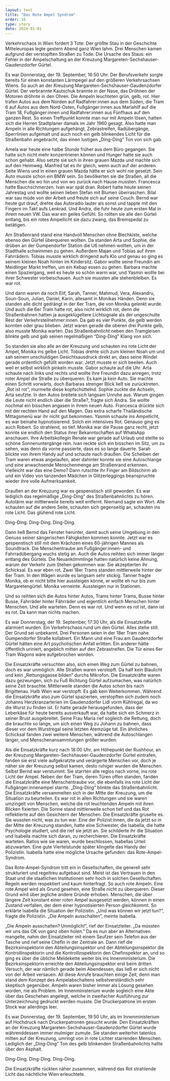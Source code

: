 ```yaml
---
layout: text
title: "Das Rote Ampel Syndrom"
order: 16
type: story
date: 2024-01-01
---
```


Verkehrschaos in Wien fordert 3 Tote: Der größte Stau in der Geschichte Mitteleuropas legte gestern Abend ganz Wien lahm. Drei Menschen kamen aufgrund der verstopften Straßen zu Tode. Die Ursache des Staus: ein Fehler in der Ampelschaltung an der Kreuzung Margareten-Sechshauser-Gaudenzdorfer Gürtel.

Es war Donnerstag, der 19. September, 16:50 Uhr. Der Berufsverkehr sorgte bereits für einen konstanten Lärmpegel auf den größeren Verkehrsachsen Wiens. So auch an der Kreuzung Margareten-Sechshauser-Gaudenzdorfer Gürtel. Der verbrannte Kautschuk brannte in der Nase, das Dröhnen der Motoren dröhnte in den Ohren. Die Ampeln leuchteten grün, gelb, rot. Hier trafen Autos aus dem Norden auf Radfahrer:innen aus dem Süden, die Tram 6 auf Autos aus dem Nord-Osten, Fußgänger:innen aus Mariahilf auf die Tram 18, Fußgänger:innen und Radfahrer:innen aus Fünfhaus auf den ganzen Rest. So einen Treffpunkt konnte man nur mit Ampeln lösen, hatten sich die Herren Stadtplaner damals im Jahr 1960 gesagt. Also hatte man Ampeln in alle Richtungen aufgehängt, Zebrastreifen, Radübergänge, Sperrlinien aufgemalt und auch noch ein gelb blinkendes Licht für die Straßenbahn angebracht, das einen lustigen „Ding-Ding” Ton von sich gab.

Amela war heute eine halbe Stunde früher aus dem Büro gegangen. Sie hatte sich nicht mehr konzentrieren können und Hunger hatte sie auch schon gehabt. Also setzte sie sich in ihren grauen Mazda und machte sich auf den Heimweg. Manfred tat es ihr gleich, wenn auch auf der anderen Seite Wiens und in einen grauen Mazda hätte er sich wohl nie gesetzt. Sein Auto musste schon ein BMW sein. So bevölkerten sie die Straßen, all die Menschen die wo hin und von wo zurück nach Hause mussten. Francesca hatte Bauchschmerzen. Ivan war spät dran. Robert hatte heute seinen Jahrestag und wollte seinen lieben Stefan mit Blumen überraschen. Bilal war sau müde von der Arbeit und freute sich auf seine Couch. Bernd war heute gut drauf, drehte das Autoradio lauter als sonst und tappte mit den Fingern im Takt aufs Lenkrad. Und Andra, die fuhr heute zum ersten Mal in ihrem neuen VW. Das war ein geiles Gefühl. So rollten sie alle den Gürtel entlang, bis ein rotes Ampellicht sie dazu zwang, das Bremspedal zu betätigen.

Am Straßenrand stand eine Handvoll Menschen ohne Blechkiste, welche ebenso den Gürtel überqueren wollten. Da standen Arta und Sophie, die drüben an der Gumpendorfer Station die U6 nehmen wollten, um in der Stadthalle schwimmen zu gehen. Außerdem Majan und Tobias auf ihren Fahrrädern. Tobias musste wirklich dringend aufs Klo und genau so ging es seinem kleinen Noah hinten im Kindersitz. Gabor wollte seine Freundin am Meidlinger Markt treffen, um ein Kebap essen zu gehen. Barbara machte einen Spaziergang, weil es heute so schön warm war, und Yasmin wollte bei ihrer Schwester vorbeischauen. Auch sie mussten alle stehenbleiben. Es war rot.

Und dann waren da noch Elif, Sarah, Tanner, Mahmud, Vera, Alexandru, Soun-Soun, Julian, Daniel, Karin, allesamt in Monikas Händen. Denn sie standen alle dicht gedrängt in der 6er Tram, die von Monika gelenkt wurde. Und auch die 6er Tram hatte rot, also nicht wirklich rot, denn die Straßenbahnen hatten ja ausgeklügeltere Lichtsignale als der ungeschulte Rest der Verkehrsteilnehmer:innen. Da gab es vier Punkte, die gelb werden konnten oder grau blieben. Jetzt waren gerade die oberen drei Punkte gelb, also musste Monika warten. Das Straßenbahnlicht neben den Tramgleisen blinkte gelb und gab seinen regelmäßigen “Ding-Ding” Klang von sich.

So standen sie also alle an der Kreuzung und schauten ins rote Licht der Ampel, Monika ins gelbe Licht. Tobias drehte sich zum kleinen Noah um und sah seinem unschuldigen Gesichtsausdruck direkt an, dass seine Windel gerade ordentlich gefüllt worden war. Jetzt musste er sich beeilen. Auch weil er selbst wirklich pinkeln musste. Gabor schaute auf die Uhr. Arta schaute nach links und rechts und wollte ihre Freundin dazu anregen, trotz roter Ampel die Straße zu überqueren. Es kam ja kein Auto.  Sie machte einen Schritt vorwärts, doch Barbaras strenger Blick ließ sie zurücktreten. „Rot ist rot”, murmelte diese kopfschüttelnd. Sophie zuckte die Achseln, Arta seufzte. In den Autos breitete sich langsam Unruhe aus. Warum gingen die Leute nicht endlich über die Straße?, fragte sich Andra. Sie wollte nochmal ein bisschen angasen in ihrem neuen Auto. Francesca drückte sich mit der rechten Hand auf den Magen. Das extra scharfe Thailändische Mittagsmenü war ihr nicht gut bekommen. Yasmin schaute ins Ampellicht, es war beinahe hypnotisierend. Solch ein intensives Rot. Genauso ging es auch Robert. So strahlend, so tief. Monika war die Pause ganz recht, jetzt konnte sie endlich den Status ihrer Bekanntschaften auf WhatsApp anschauen. Ihre Arbeitskollegin Renate war gerade auf Urlaub und stellte so schöne Sonnenuntergänge rein. Ivan reckte sich ein bisschen im Sitz, um zu sehen, was denn da vorne passierte, dass es so lange dauerte. Sarah blickte von ihrem Handy auf und schaute nach draußen. Die Scheiben der Tram waren etwas angelaufen, aber dahinter konnte sie eine Autoschlange und eine anwachsende Menschenmenge am Straßenrand erkennen. Vielleicht war das eine Demo? Dann rutschte ihr Finger am Bildschirm ab und ein Video von tanzenden Mädchen in Glitzerleggings beanspruchte wieder ihre volle Aufmerksamkeit.

Draußen an der Kreuzung war es gespenstisch still geworden. Es war lediglich das regelmäßige „Ding-Ding“ des Straßenbahnlichts zu hören. Autolärm war mittlerweile bereits weit entfernt. Niemand sagte ein Wort. Alle schauten auf die andere Seite, schauten sich gegenseitig an, schauten ins rote Licht. Das glühend rote Licht.

Ding-Ding. Ding-Ding. Ding-Ding. 

Dann ließ Bernd das Fenster herunter, damit auch seine Umgebung in den Genuss seiner sängerischen Fähigkeiten kommen konnte. Jetzt war es gespenstisch still mit dem Krächzen eines 60-jährigen Mannes als Soundtrack. Die Menschentraube am Fußgänger:innen- und Fahrradübergang wuchs stetig an. Auch die Autos reihten sich immer länger entlang des Gürtels. Die Neuankömmlinge hatten natürlich keine Ahnung, warum der Verkehr zum Stehen gekommen war. Sie akzeptierten ihr Schicksal. Es war eben rot. Zwei 18er Trams standen mittlerweile hinter der 6er Tram. In den Wägen wurde es langsam sehr stickig. Tanner fragte Monika, ob er nicht bitte hier aussteigen könne, er wollte eh nur bis zum Margaretengürtel. Monika verneinte. Aussteigen nur in Stationen.

Und so reihten sich die Autos hinter Autos, Trams hinter Trams, Busse hinter Busse, Fahrräder hinter Fährräder und eigentlich einfach Menschen hinter Menschen. Und alle warteten. Denn es war rot. Und wenn es rot ist, dann ist es rot. Da kann man nichts machen.

Es war Donnerstag, der 19. September, 17:30 Uhr, als die Einsatzkräfte alarmiert wurden. Ein Verkehrschaos rund um den Gürtel. Alles stehe still. Der Grund sei unbekannt. Drei Personen seien in der 18er Tram nahe Gumpendorfer Straße kollabiert. Ein Mann und eine Frau am Gaudenzdorfer Gürtel hätten eine Art psychotischen Anfall erlitten. Ein anderer hätte öffentlich uriniert, angeblich mitten auf den Zebrastreifen. Die Tür eines 6er Tram Wagons wäre aufgebrochen worden. 

Die Einsatzkräfte versuchten also, sich einen Weg zum Gürtel zu bahnen, doch es war unmöglich. Alle Straßen waren verstopft. Da half kein Blaulicht und kein „Rettungsgasse bilden” durchs Mikrofon. Die Einsatzkräfte waren dazu gezwungen, sich zu Fuß Richtung Gürtel aufzumachen, was natürlich seine Zeit brauchte. Mittlerweile standen die Autos schon bis nach Brigittenau. Halb Wien war verstopft. Es gab kein Weiterkommen. Während die Einsatzkräfte also zum Gürtel spazierten, verstopften sich zudem noch Johanns Herzkranzarterien im Gaudenzdorfer Lidl vorm Kühlregal, da wo die Wurst zu finden ist. Er hatte gerade herausgefunden, dass der Leberkäse für heute bereits ausverkauft war, da hatte sich ein Schmerz in seiner Brust ausgebreitet. Seine Frau Maria rief sogleich die Rettung, doch die brauchte so lange, um sich einen Weg zu Johann zu bahnen, dass dieser vor dem Wurstregal seine letzten Atemzüge tat. Ein ähnliches Schicksal fanden zwei weitere Menschen, während die Autoschlangen länger, und Menschenansammlungen größer wurden.

Als die Einsatzkräfte kurz nach 18:00 Uhr, am Höhepunkt der Rushhour, an der Kreuzung Margareten-Sechshauser-Gaudenzdorfer Gürtel eintrafen, fanden sie erst viele aufgekratzte und verärgerte Menschen vor, doch je näher sie der Kreuzung selbst kamen, desto ruhiger wurden die Menschen. Selbst Bernd war verstummt. Sie starrten alle reglos nach vorne, ins rote Licht der Ampel. Neben der 6er Tram, deren Türen offen standen, fanden die Einsatzkräfte eine Menschentraube vor, die ebenfalls ins rote Licht der Fußgänger:innenampel starrte. „Ding-Ding“ blinkte das Straßenbahnlicht. Die Einsatzkräfte versammelten sich in der Mitte der Kreuzung, um die Situation zu beurteilen. Es war rot in allen Richtungen und sie waren umzingelt von Menschen, welche die rot leuchtenden Ampeln mit ihren Blicken fixierten. Die Sonne stand mittlerweile schon tief und das Rot reflektierte auf den Gesichtern der Menschen. Die Einsatzkräfte gruselte es. Sie wussten nicht, was zu tun war. Eine der Polizist:innen, die da jetzt so in der Mitte der Kreuzung standen, hatte eine Schwester, die Isabella, die hatte Psychologie studiert, und die rief sie jetzt an. Sie schilderte ihr die Situation und Isabella machte sich daran, zu recherchieren. Die Einsatzkräfte warteten. Ratlos wie sie waren, wurde beschlossen, Isabellas Urteil abzuwarten. Eine gute Viertelstunde später klingelte das Handy der Polizistin. Isabella hatte eine mögliche Ursache gefunden: das Rote-Ampel-Syndrom.

Das Rote-Ampel-Syndrom tritt ein in Gesellschaften, die generell sehr strukturiert und regeltreu aufgebaut sind. Meist ist das Vertrauen in den Staat und die staatlichen Institutionen sehr hoch in solchen Gesellschaften. Regeln werden respektiert und kaum hinterfragt. So auch rote Ampeln. Eine rote Ampel wird als Grund gesehen, eine Straße nicht zu überqueren. Dieser Grund wird über jegliche andere Gründe erhoben. Menschen, die über längere Zeit konstant einer roten Ampel ausgesetzt werden, können in einen Zustand verfallen, der dem einer hypnotisierten Person gleichkommt. So erklärte Isabella die Situation der Polizistin. „Und was können wir jetzt tun?”, fragte die Polizistin. „Die Ampeln ausschalten”, meinte Isabella.

„Die Ampeln ausschalten? Unmöglich!”, rief der Einsatzleiter. „Da müssten wir uns das OK von ganz oben holen.” Da es nun aber an Alternativen mangelte, nahm der Einsatzleiter mit einem Seufzer sein Telefon aus der Tasche und rief seine Chefin in der Zentrale an. Dann rief die Bezirksinspektorin den Abteilungsinspektor und der Abteilungsinspektor die Kontrollinspektorin und die Kontrollinspektorin den Chefinspektor an, und so ging es über die übliche Meldekette weiter bis ins Innenministerium. Die Bezirksinspektorin erreichte den Abteilungsinspektor erst beim dritten Versuch, der war nämlich gerade beim Abendessen, das ließ er sich nicht von der Arbeit versauen. All diese Anrufe brauchten einige Zeit, denn man stand dem Konzept des Ampelabschaltens selbstverständlich sehr skeptisch gegenüber. Ampeln waren bisher immer als Lösung gesehen worden, nie als Problem. Im Innenministerium wurde sogleich eine Akte über das Geschehen angelegt, welche in zweifacher Ausführung zur Unterzeichnung gedruckt werden musste. Die Druckerpatrone im ersten Stock war allerdings leer. 

Es war Donnerstag, der 19. September, 19:50 Uhr, als im Innenministerium auf Hochdruck nach Druckerpatronen gesucht wurde. Den Einsatzkräften an der Kreuzung Margareten-Sechshauser-Gaudenzdorfer Gürtel wurde währenddessen immer mulmiger zumute. Sie standen weiterhin tatenlos mitten auf der Kreuzung, umringt von in rote Lichter starrenden Menschen. Lediglich der „Ding-Ding” Ton des gelb blinkenden Straßenbahnlichts hallte über den Asphalt.

Ding-Ding. Ding-Ding. Ding-Ding.

Die Einsatzkräfte rückten näher zusammen, während das Rot strahlende Licht das nächtliche Wien erleuchtete.
